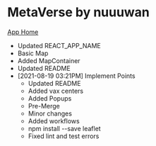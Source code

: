 # MetaVerse by nuuuwan

[App Home](https://nuuuwan.github.io/metaverse)
  * Updated REACT_APP_NAME
  * Basic Map
  * Added MapContainer
  * Updated README
* [2021-08-19 03:21PM] Implement Points
  * Updated README
  * Added vax centers
  * Added Popups
  * Pre-Merge
  * Minor changes
  * Added workflows
  * npm install --save leaflet
  * Fixed lint and test errors
